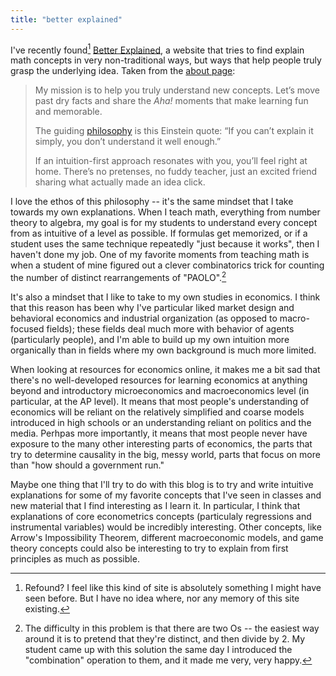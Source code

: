 ```yaml
---
title: "better explained"
---
```


I've recently found[^1] [Better Explained](https://betterexplained.com/), a website that tries to find explain math concepts in very non-traditional ways, but ways that help people truly grasp the underlying idea. Taken from the [about page](https://betterexplained.com/about/):

>My mission is to help you truly understand new concepts. Let’s move past dry facts and share the *Aha!* moments that make learning fun and memorable.
>
>The guiding [philosophy](https://betterexplained.com/philosophy/) is this Einstein quote: “If you can’t explain it simply, you don’t understand it well enough.”
>
>If an intuition-first approach resonates with you, you’ll feel right at home. There’s no pretenses, no fuddy teacher, just an excited friend sharing what actually made an idea click.

I love the ethos of this philosophy -- it's the same mindset that I take towards my own explanations. When I teach math, everything from number theory to algebra, my goal is for my students to understand every concept from as intuitive of a level as possible. If formulas get memorized, or if a student uses the same technique repeatedly "just because it works", then I haven't done my job. One of my favorite moments from teaching math is when a student of mine figured out a clever combinatorics trick for counting the number of distinct rearrangements of "PAOLO".[^2]

It's also a mindset that I like to take to my own studies in economics. I think that this reason has been why I've particular liked market design and behavioral economics and industrial organization (as opposed to macro-focused fields); these fields deal much more with behavior of agents (particularly people), and I'm able to build up my own intuition more organically than in fields where my own background is much more limited. 

When looking at resources for economics online, it makes me a bit sad that there's no well-developed resources for learning economics at anything beyond and introductory microeconomics and macroeconomics level (in particular, at the AP level). It means that most people's understanding of economics will be reliant on the relatively simplified and coarse models introduced in high schools or an understanding reliant on politics and the media. Perhpas more importantly, it means that most people never have exposure to the many other interesting parts of economics, the parts that try to determine causality in the big, messy world, parts that focus on more than "how should a government run."

Maybe one thing that I'll try to do with this blog is to try and write intuitive explanations for some of my favorite concepts that I've seen in classes and new material that I find interesting as I learn it. In particular, I think that explanations of core econometrics concepts (particulaly regressions and instrumental variables) would be incredibly interesting. Other concepts, like Arrow's Impossibility Theorem, different macroeconomic models, and game theory concepts could also be interesting to try to explain from first principles as much as possible.  


[^1]: Refound? I feel like this kind of site is absolutely something I might have seen before. But I have no idea where, nor any memory of this site existing.

[^2]: The difficulty in this problem is that there are two Os -- the easiest way around it is to pretend that they're distinct, and then divide by 2. My student came up with this solution the same day I introduced the "combination" operation to them, and it made me very, very happy.
